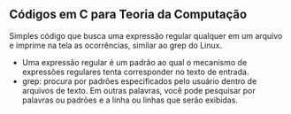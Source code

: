 Códigos em C para Teoria da Computação
---
Simples código que busca uma expressão regular qualquer em um arquivo e imprime na tela as ocorrências, similar ao grep do Linux.

- Uma expressão regular é um padrão ao qual o mecanismo de expressões regulares tenta corresponder no texto de entrada.
- grep: procura por padrões especificados pelo usuário dentro de arquivos de texto. Em outras palavras, você pode pesquisar por palavras ou padrões e a linha ou linhas que serão exibidas.

